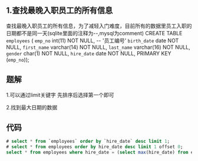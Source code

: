 ## 1.查找最晚入职员工的所有信息

查找最晚入职员工的所有信息，为了减轻入门难度，目前所有的数据里员工入职的日期都不是同一天(sqlite里面的注释为--,mysql为comment)
CREATE TABLE `employees` (
`emp_no` int(11) NOT NULL, -- '员工编号'
`birth_date` date NOT NULL,
`first_name` varchar(14) NOT NULL,
`last_name` varchar(16) NOT NULL,
`gender` char(1) NOT NULL,
`hire_date` date NOT NULL,
PRIMARY KEY (`emp_no`));



## 题解

1.可以通过limit关键字 先排序后选择第一个即可

2.找到最大日期的数据



## 代码

```sql
# select * from `employees` order by `hire_date` desc limit 1;
# select * from employees order by hire_date desc limit 1 offset 0;
select * from employees where hire_date = (select max(hire_date) from employees);
```

